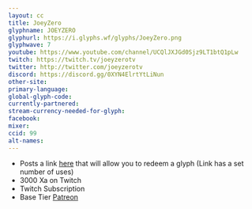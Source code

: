 ```yaml
---
layout: cc
title: JoeyZero
glyphname: JOEYZERO
glyphurl: https://i.glyphs.wf/glyphs/JoeyZero.png
glyphwave: 7
youtube: https://www.youtube.com/channel/UCQlJXJGd0Sjz9LT1btQ1pLw
twitch: https://twitch.tv/joeyzerotv
twitter: http://twitter.com/joeyzerotv
discord: https://discord.gg/0XYN4ElrtYtLiNun
other-site: 
primary-language: 
global-glyph-code: 
currently-partnered: 
stream-currency-needed-for-glyph: 
facebook: 
mixer: 
ccid: 99
alt-names: 
---
```

* Posts a link [here](https://www.youtube.com/user/liquidshadows99/community) that will allow you to redeem a glyph (Link has a set number of uses)
* 3000 Xa on Twitch
* Twitch Subscription
* Base Tier [Patreon](https://www.patreon.com/joeyzero)
